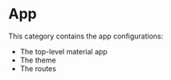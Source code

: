 # App

This category contains the app configurations:

* The top-level material app
* The theme
* The routes